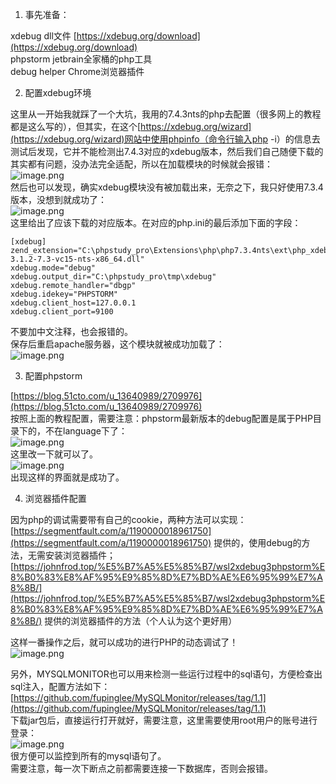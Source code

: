 1. 事先准备：

xdebug dll文件 [https://xdebug.org/download](https://xdebug.org/download)<br />phpstorm jetbrain全家桶的php工具<br />debug helper Chrome浏览器插件 

2. 配置xdebug环境

这里从一开始我就踩了一个大坑，我用的7.4.3nts的php去配置（很多网上的教程都是这么写的），但其实，在这个[https://xdebug.org/wizard](https://xdebug.org/wizard)网站中使用phpinfo（命令行输入php -i）的信息去测试后发现，它并不能检测出7.4.3对应的xdebug版本，然后我们自己随便下载的其实都有问题，没办法完全适配，所以在加载模块的时候就会报错：<br />![image.png](https://cdn.nlark.com/yuque/0/2022/png/12414108/1641538035991-313ac994-2084-4883-830d-485646461997.png#clientId=u16773827-4496-4&crop=0&crop=0&crop=1&crop=1&from=paste&height=304&id=u39ec3720&margin=%5Bobject%20Object%5D&name=image.png&originHeight=304&originWidth=603&originalType=binary&ratio=1&rotation=0&showTitle=false&size=7234&status=done&style=none&taskId=u6b3e7b8c-5cce-4091-86c2-a16233b1af5&title=&width=603)<br />然后也可以发现，确实xdebug模块没有被加载出来，无奈之下，我只好使用7.3.4版本，没想到就成功了：<br />![image.png](https://cdn.nlark.com/yuque/0/2022/png/12414108/1641538104761-efb23a1a-0025-4a87-9768-1b72be4527bd.png#clientId=u16773827-4496-4&crop=0&crop=0&crop=1&crop=1&from=paste&height=1238&id=uef42539b&margin=%5Bobject%20Object%5D&name=image.png&originHeight=1238&originWidth=1133&originalType=binary&ratio=1&rotation=0&showTitle=false&size=105222&status=done&style=none&taskId=ud58deab6-9369-41a1-abd3-067d2a9ff4b&title=&width=1133)<br />这里给出了应该下载的对应版本。在对应的php.ini的最后添加下面的字段：
```
[xdebug]
zend_extension="C:\phpstudy_pro\Extensions\php\php7.3.4nts\ext\php_xdebug-3.1.2-7.3-vc15-nts-x86_64.dll"
xdebug.mode="debug"
xdebug.output_dir="C:\phpstudy_pro\tmp\xdebug"
xdebug.remote_handler="dbgp"
xdebug.idekey="PHPSTORM"
xdebug.client_host=127.0.0.1
xdebug.client_port=9100
```
不要加中文注释，也会报错的。<br />保存后重启apache服务器，这个模块就被成功加载了：<br />![image.png](https://cdn.nlark.com/yuque/0/2022/png/12414108/1641538232833-245dbfda-704c-4fd5-b9f6-0efa2397f4a0.png#clientId=u16773827-4496-4&crop=0&crop=0&crop=1&crop=1&from=paste&height=356&id=u9f6a0595&margin=%5Bobject%20Object%5D&name=image.png&originHeight=356&originWidth=404&originalType=binary&ratio=1&rotation=0&showTitle=false&size=3684&status=done&style=none&taskId=ucd1b1a19-f9b5-496e-9dd9-1413ad40e0a&title=&width=404)

3. 配置phpstorm

[https://blog.51cto.com/u_13640989/2709976](https://blog.51cto.com/u_13640989/2709976)<br />按照上面的教程配置，需要注意：phpstorm最新版本的debug配置是属于PHP目录下的，不在language下了：<br />![image.png](https://cdn.nlark.com/yuque/0/2022/png/12414108/1641538491144-0205ee89-ff6d-4dcc-b079-ad3a1ff64b84.png#clientId=u16773827-4496-4&crop=0&crop=0&crop=1&crop=1&from=paste&height=228&id=ufdaa4eda&margin=%5Bobject%20Object%5D&name=image.png&originHeight=228&originWidth=225&originalType=binary&ratio=1&rotation=0&showTitle=false&size=5731&status=done&style=none&taskId=ude76859c-0171-45ac-a878-72fb3b95c26&title=&width=225)<br />这里改一下就可以了。<br />![image.png](https://cdn.nlark.com/yuque/0/2022/png/12414108/1641538415699-bd07e43b-1b79-4904-baf5-1e261db5ffcb.png#clientId=u16773827-4496-4&crop=0&crop=0&crop=1&crop=1&from=paste&height=523&id=ue8f6a5f1&margin=%5Bobject%20Object%5D&name=image.png&originHeight=523&originWidth=580&originalType=binary&ratio=1&rotation=0&showTitle=false&size=51484&status=done&style=none&taskId=u47bb50e0-39f3-4413-ad92-b87430677bb&title=&width=580)<br />出现这样的界面就是成功了。

4. 浏览器插件配置

因为php的调试需要带有自己的cookie，两种方法可以实现：<br />[https://segmentfault.com/a/1190000018961750](https://segmentfault.com/a/1190000018961750) 提供的，使用debug的方法，无需安装浏览器插件；<br />[https://johnfrod.top/%E5%B7%A5%E5%85%B7/wsl2xdebug3phpstorm%E8%B0%83%E8%AF%95%E9%85%8D%E7%BD%AE%E6%95%99%E7%A8%8B/](https://johnfrod.top/%E5%B7%A5%E5%85%B7/wsl2xdebug3phpstorm%E8%B0%83%E8%AF%95%E9%85%8D%E7%BD%AE%E6%95%99%E7%A8%8B/)  提供的浏览器插件的方法（个人认为这个更好用）

这样一番操作之后，就可以成功的进行PHP的动态调试了！<br />![image.png](https://cdn.nlark.com/yuque/0/2022/png/12414108/1641538703551-a3d3bb3f-288b-4b59-a10f-06534d6b697c.png#clientId=u16773827-4496-4&crop=0&crop=0&crop=1&crop=1&from=paste&height=858&id=udd53eead&margin=%5Bobject%20Object%5D&name=image.png&originHeight=858&originWidth=1443&originalType=binary&ratio=1&rotation=0&showTitle=false&size=333307&status=done&style=none&taskId=ua19d1e81-329b-4bb1-9e50-1f796e61853&title=&width=1443)


另外，MYSQLMONITOR也可以用来检测一些运行过程中的sql语句，方便检查出sql注入，配置方法如下：<br />[https://github.com/fupinglee/MySQLMonitor/releases/tag/1.1](https://github.com/fupinglee/MySQLMonitor/releases/tag/1.1)<br />下载jar包后，直接运行打开就好，需要注意，这里需要使用root用户的账号进行登录：<br />![image.png](https://cdn.nlark.com/yuque/0/2022/png/12414108/1641541020588-7d3711e5-48c3-4ecd-8f53-167ac11bce0f.png#clientId=uf81ad7c9-177a-4&crop=0&crop=0&crop=1&crop=1&from=paste&height=639&id=u4052f8f3&margin=%5Bobject%20Object%5D&name=image.png&originHeight=639&originWidth=1020&originalType=binary&ratio=1&rotation=0&showTitle=false&size=71397&status=done&style=none&taskId=uba628c3e-6434-4182-b9b6-360dbedcac0&title=&width=1020)<br />很方便可以监控到所有的mysql语句了。<br />需要注意，每一次下断点之前都需要连接一下数据库，否则会报错。

